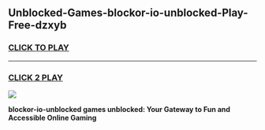 
## Unblocked-Games-blockor-io-unblocked-Play-Free-dzxyb
<h3>
<a href="https://premium76.site?title=blockor-io-unblocked&ref=10A">CLICK TO PLAY</a></h3>
<hr>

<h3>
<a href="https://premium76.site?title=blockor-io-unblocked&ref=10A">CLICK 2 PLAY</a>
  
</h3>

<a href="https://premium76.site?title=blockor-io-unblocked&ref=10A"><img src="https://clearcache.store/games.png"></a>


**blockor-io-unblocked games unblocked: Your Gateway to Fun and Accessible Online Gaming**
